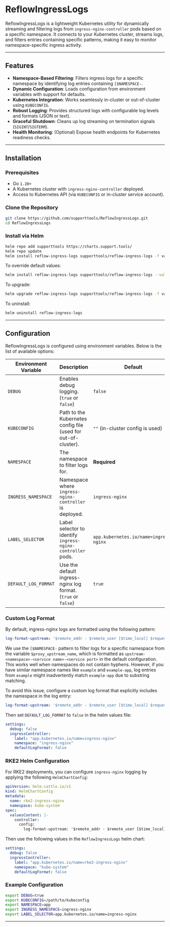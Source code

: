 # ReflowIngressLogs

ReflowIngressLogs is a lightweight Kubernetes utility for dynamically streaming and filtering logs from `ingress-nginx-controller` pods based on a specific namespace. It connects to your Kubernetes cluster, streams logs, and filters entries containing specific patterns, making it easy to monitor namespace-specific ingress activity.

---

## Features

- **Namespace-Based Filtering**: Filters ingress logs for a specific namespace by identifying log entries containing `[$NAMESPACE-`.
- **Dynamic Configuration**: Loads configuration from environment variables with support for defaults.
- **Kubernetes Integration**: Works seamlessly in-cluster or out-of-cluster using `KUBECONFIG`.
- **Robust Logging**: Provides structured logs with configurable log levels and formats (JSON or text).
- **Graceful Shutdown**: Cleans up log streaming on termination signals (`SIGINT`/`SIGTERM`).
- **Health Monitoring**: (Optional) Expose health endpoints for Kubernetes readiness checks.

---

## Installation

### Prerequisites

- Go `1.20+`
- A Kubernetes cluster with `ingress-nginx-controller` deployed.
- Access to Kubernetes API (via `KUBECONFIG` or in-cluster service account).

### Clone the Repository

```bash
git clone https://github.com/supporttools/ReflowIngressLogs.git
cd ReflowIngressLogs
```

### Install via Helm

```bash
helm repo add supporttools https://charts.support.tools/
helm repo update
helm install reflow-ingress-logs supporttools/reflow-ingress-logs -f values.yaml
```

To override default values:

```bash
helm install reflow-ingress-logs supporttools/reflow-ingress-logs --values custom-values.yaml
```

To upgrade:

```bash
helm upgrade reflow-ingress-logs supporttools/reflow-ingress-logs -f values.yaml
```

To uninstall:

```bash
helm uninstall reflow-ingress-logs
```

---

## Configuration

ReflowIngressLogs is configured using environment variables. Below is the list of available options:

| Environment Variable        | Description                                                      | Default                                |
|-----------------------------|------------------------------------------------------------------|----------------------------------------|
| `DEBUG`                     | Enables debug logging. (`true` or `false`)                      | `false`                                |
| `KUBECONFIG`                | Path to the Kubernetes config file (used for out-of-cluster).   | `""` (in-cluster config is used)       |
| `NAMESPACE`                 | The namespace to filter logs for.                              | **Required**                          |
| `INGRESS_NAMESPACE`         | Namespace where `ingress-nginx-controller` is deployed.         | `ingress-nginx`                        |
| `LABEL_SELECTOR`            | Label selector to identify `ingress-nginx-controller` pods.    | `app.kubernetes.io/name=ingress-nginx` |
| `DEFAULT_LOG_FORMAT`        | Use the default ingress-nginx log format. (`true` or `false`)  | `true`                                 |

### Custom Log Format

By default, ingress-nginx logs are formatted using the following pattern:

```yaml
log-format-upstream: '$remote_addr - $remote_user [$time_local] $request $status $body_bytes_sent $http_referer $http_user_agent $request_length $request_time [$proxy_upstream_name] [$proxy_alternative_upstream_name] $upstream_addr $upstream_response_length $upstream_response_time $upstream_status $req_id'
```

We use the `[$NAMESPACE-` pattern to filter logs for a specific namespace from the variable `$proxy_upstream_name`, which is formatted as `upstream-<namespace>-<service name>-<service port>` in the default configuration. This works well when namespaces do not contain hyphens. However, if you have similar namespace names like `example` and `example-app`, log entries from `example` might inadvertently match `example-app` due to substring matching.

To avoid this issue, configure a custom log format that explicitly includes the namespace in the log entry:

```yaml
log-format-upstream: '$remote_addr - $remote_user [$time_local] $request $status $body_bytes_sent $http_referer $http_user_agent $request_length $request_time [$proxy_upstream_name] [namespace: $namespace] [$proxy_alternative_upstream_name] $upstream_addr $upstream_response_length $upstream_response_time $upstream_status $req_id'
```

Then set `DEFAULT_LOG_FORMAT` to `false` in the helm values file:

```yaml
settings:
  debug: false
  ingressController:
    label: "app.kubernetes.io/name=ingress-nginx"
    namespace: "ingress-nginx"
    defaultLogFormat: false
```

### RKE2 Helm Configuration

For RKE2 deployments, you can configure `ingress-nginx` logging by applying the following `HelmChartConfig`:

```yaml
apiVersion: helm.cattle.io/v1
kind: HelmChartConfig
metadata:
  name: rke2-ingress-nginx
  namespace: kube-system
spec:
  valuesContent: |-
    controller:
      config:
        log-format-upstream: '$remote_addr - $remote_user [$time_local] $request $status $body_bytes_sent $http_referer $http_user_agent $request_length $request_time [$proxy_upstream_name] [namespace: $namespace] [$proxy_alternative_upstream_name] $upstream_addr $upstream_response_length $upstream_response_time $upstream_status $req_id'
```

Then use the following values in the `ReflowIngressLogs` helm chart:

```yaml
settings:
  debug: false
  ingressController:
    label: "app.kubernetes.io/name=rke2-ingress-nginx"
    namespace: "kube-system"
    defaultLogFormat: false
```

### Example Configuration

```bash
export DEBUG=true
export KUBECONFIG=/path/to/kubeconfig
export NAMESPACE=app
export INGRESS_NAMESPACE=ingress-nginx
export LABEL_SELECTOR=app.kubernetes.io/name=ingress-nginx
```

---
